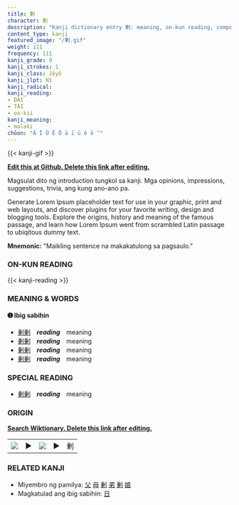 ```yaml
---
title: 剰
character: 剰
description: "Kanji dictionary entry 剰: meaning, on-kun reading, compounds, origin, related kanji"
content_type: kanji
featured_image: "/剰.gif"
weight: 111
frequency: 111
kanji_grade: 9
kanji_strokes: 1
kanji_class: Jōyō
kanji_jlpt: N1
kanji_radical: 
kanji_reading: 
- DAI
- TAI
- oo-kii
kanji_meaning:
- malaki
chōon: "Ā Ī Ū Ē Ō ā ī ū ē ō ’"
---
```

[//]: # (Don't edit the line below. Kanji animated GIF code is automatically generated.)
{{< kanji-gif >}}

[//]: # (Edit below this line.)

**[Edit this at Github. Delete this link after editing.](https://github.com/tim0g/tim/tree/main/content/kanji/剰/index.md)**

Magsulat dito ng introduction tungkol sa kanji. Mga opinions, impressions, suggestions, trivia, ang kung ano-ano pa.

Generate Lorem Ipsum placeholder text for use in your graphic, print and web layouts, and discover plugins for your favorite writing, design and blogging tools. Explore the origins, history and meaning of the famous passage, and learn how Lorem Ipsum went from scrambled Latin passage to ubiqitous dummy text.
 
**Mnemonic:** "Maikling sentence na makakatulong sa pagsaulo."

### ON-KUN READING

[//]: # (Don't edit the line below. ON-KUN READING code is automatically generated.)
{{< kanji-reading >}}

### MEANING & WORDS

#### ➊ **Ibig sabihin**
  - [剰](../剰)[剰](../剰)　***reading***　meaning
  - [剰](../剰)[剰](../剰)　***reading***　meaning
  - [剰](../剰)[剰](../剰)　***reading***　meaning
  - [剰](../剰)[剰](../剰)　***reading***　meaning

### SPECIAL READING
  - [剰](../剰)[剰](../剰)　***reading***　meaning

### ORIGIN

**[Search Wiktionary. Delete this link after editing.](https://wiktionary.org/wiki/剰)**
<table class="kanji-table"><tr><td>
<img src="60px-剰-bronze.svg.png">
</td><td>▶</td><td>
<img src="60px-剰-oracle.svg.png">
</td><td>▶</td>
<td class="kanji-origin">剰</td>
</tr></table>

### RELATED KANJI
- Miyembro ng pamilya: [父](../父) [母](../母) [剰](../剰) [弟](../弟) [剰](../剰) [娘](../娘)
- Magkatulad ang ibig sabihin: [日](../日)
